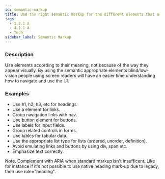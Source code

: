 ```yaml
---
id: semantic-markup
title: Use the right semantic markup for the different elements that are used
tags:
  - 1.3.1 A
  - 4.1.1 A
  - Tech
sidebar_label: Semantic Markup
---
```


### Description

Use elements according to their meaning, not because of the way they appear visually. By using the semantic appropriate elements blind/low-vision people using screen readers will have an easier time understanding how to navigate and use the UI.

### Examples

- Use h1, h2, h3, etc for headings.
- Use a element for links.
- Group navigation links with nav.
- Use button element for buttons.
- Use labels for input fields.
- Group related controls in forms.
- Use tables for tabular data.
- Use the appropriate list type for lists (ordered, unorder, definition).
- Avoid emulating links and buttons by using div, span etc.
- Emphasize text correctly.

Note. Complement with ARIA when standard markup isn't insufficent. Like for instance if it's not possible to use native heading mark-up due to legacy, then use role="heading".
